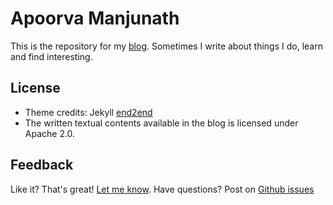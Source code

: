 # Apoorva Manjunath

This is the repository for my [blog](http://apoorvam.github.io). Sometimes I write about things I do, learn and find interesting.

## License

* Theme credits: Jekyll [end2end](https://github.com/nandomoreirame/end2end)
* The written textual contents available in the blog is licensed under Apache 2.0.

## Feedback

Like it? That's great! [Let me know](https://twitter.com/ItsApoorvaHere).
Have questions? Post on [Github issues](https://github.com/apoorvam/apoorvam.github.io/issues)

